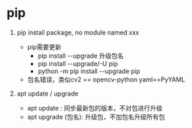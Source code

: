 # pip

1. pip install package, no module named xxx
    - pip需要更新
        - pip install --upgrade 升级包名
        - pip install --upgrade/-U pip
        - python -m pip install --upgrade pip
    - 包名错误，类似cv2 == opencv-python  yaml==PyYAML

2. apt update / upgrade
    - apt update : 同步最新包的版本，不对包进行升级
    - apt upgrade (包名): 升级包，不加包名升级所有包